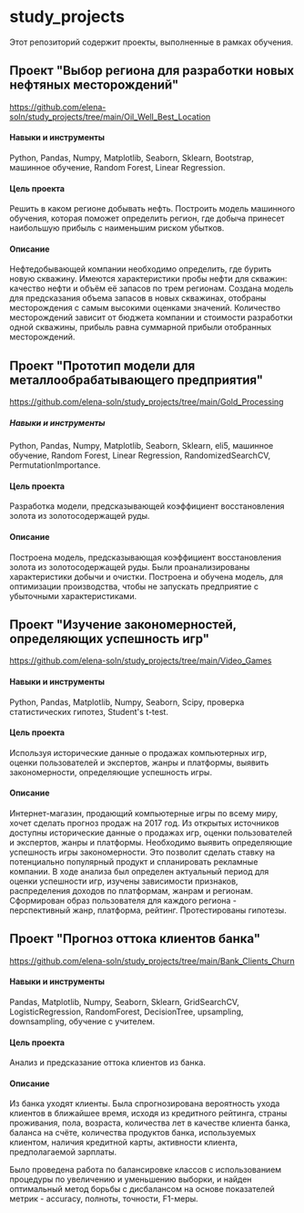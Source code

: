 # study_projects

Этот репозиторий содержит проекты, выполненные в рамках обучения.

## Проект "Выбор региона для разработки новых нефтяных месторождений"
https://github.com/elena-soln/study_projects/tree/main/Oil_Well_Best_Location

#### Навыки и инструменты
Python, Pandas, Numpy, Matplotlib, Seaborn, Sklearn, Bootstrap, машинное обучение, Random Forest, Linear Regression.

#### Цель проекта
Решить в каком регионе добывать нефть. Построить модель машинного обучения, которая поможет определить регион, где добыча принесет наибольшую прибыль с наименьшим риском убытков.

#### Описание
Нефтедобывающей компании необходимо определить, где бурить новую скважину. Имеются характеристики пробы нефти для скважин: качество нефти и объём её запасов по трем регионам. 
Создана модель для предсказания объема запасов в новых скважинах, отобраны месторождения с самым высокими оценками значений.
Количество месторождений зависит от бюджета компании и стоимости разработки одной скважины, прибыль равна суммарной прибыли отобранных месторождений.

## Проект "Прототип модели для металлообрабатывающего предприятия"
https://github.com/elena-soln/study_projects/tree/main/Gold_Processing

##### Навыки и инструменты
Python, Pandas, Numpy, Matplotlib, Seaborn, Sklearn, eli5, машинное обучение, Random Forest, Linear Regression, RandomizedSearchCV, PermutationImportance.

#### Цель проекта
Разработка модели, предсказывающей коэффициент восстановления золота из золотосодержащей руды.

#### Описание
Построена модель, предсказывающая коэффициент восстановления золота из золотосодержащей руды. Были проанализированы характеристики добычи и очистки. Построена и обучена модель, для оптимизации производства, чтобы не запускать предприятие с убыточными характеристиками.

## Проект "Изучение закономерностей, определяющих успешность игр"
https://github.com/elena-soln/study_projects/tree/main/Video_Games

#### Навыки и инструменты
Python, Pandas, Matplotlib, Numpy, Seaborn, Scipy, проверка статистических гипотез, Student's t-test.
 
#### Цель проекта
Используя исторические данные о продажах компьютерных игр, оценки пользователей и экспертов, жанры и платформы, выявить закономерности, определяющие успешность игры.
 
#### Описание 

Интернет-магазин, продающий компьютерные игры по всему миру, хочет сделать прогноз продаж на 2017 год. Из открытых источников доступны исторические данные о продажах игр, оценки пользователей и экспертов, жанры и платформы. Необходимо выявить определяющие успешность игры закономерности. Это позволит сделать ставку на потенциально популярный продукт и спланировать рекламные компании.
В ходе анализа был определен актуальный период для оценки успешности игр, изучены зависимости признаков, распределения доходов по платформам, жанрам и регионам. Сформирован образ пользователя для каждого региона - перспективный жанр, платформа, рейтинг. Протестированы гипотезы.

## Проект "Прогноз оттока клиентов банка"
https://github.com/elena-soln/study_projects/tree/main/Bank_Clients_Churn

#### Навыки и инструменты
Pandas, Matplotlib, Numpy, Seaborn, Sklearn, GridSearchCV, LogisticRegression, RandomForest, DecisionTree, upsampling, downsampling, обучение с учителем.
 
#### Цель проекта
Анализ и предсказание оттока клиентов из банка.
 
#### Описание 
Из банка уходят клиенты. Была спрогнозирована вероятность ухода клиентов в ближайшее время, исходя из кредитного рейтинга, страны проживания, пола, возраста, количества лет в качестве клиента банка, баланса на счёте, количества продуктов банка, используемых клиентом, наличия кредитной карты, активности клиента, предполагаемой зарплаты.
 
Было проведена работа по балансировке классов с использованием процедуры по увеличению и уменьшению выборки, и найден оптимальный метод борьбы с дисбалансом на основе показателей метрик - accuracy, полноты, точности, F1-меры.
